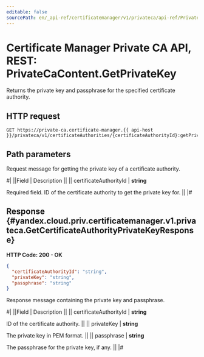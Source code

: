 ```yaml
---
editable: false
sourcePath: en/_api-ref/certificatemanager/v1/privateca/api-ref/PrivateCaContent/getPrivateKey.md
---
```


# Certificate Manager Private CA API, REST: PrivateCaContent.GetPrivateKey

Returns the private key and passphrase for the specified certificate authority.

## HTTP request

```
GET https://private-ca.certificate-manager.{{ api-host }}/privateca/v1/certificateAuthorities/{certificateAuthorityId}:getPrivateKey
```

## Path parameters

Request message for getting the private key of a certificate authority.

#|
||Field | Description ||
|| certificateAuthorityId | **string**

Required field. ID of the certificate authority to get the private key for. ||
|#

## Response {#yandex.cloud.priv.certificatemanager.v1.privateca.GetCertificateAuthorityPrivateKeyResponse}

**HTTP Code: 200 - OK**

```json
{
  "certificateAuthorityId": "string",
  "privateKey": "string",
  "passphrase": "string"
}
```

Response message containing the private key and passphrase.

#|
||Field | Description ||
|| certificateAuthorityId | **string**

ID of the certificate authority. ||
|| privateKey | **string**

The private key in PEM format. ||
|| passphrase | **string**

The passphrase for the private key, if any. ||
|#